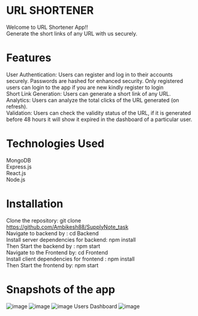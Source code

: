# URL SHORTENER
Welcome to URL Shortener App!! <br/>
Generate the short links of any URL with us securely.

# Features
User Authentication: Users can register and log in to their accounts securely. Passwords are hashed for enhanced security. Only registered users can login to the app if you are new kindly register to login <br />
Short Link Generation: Users can generate a short link of any URL. <br/>
Analytics: Users can analyze the total clicks of the URL generated (on refresh). <br/>
Validation: Users can check the validity status of the URL, if it is generated before 48 hours it will show it expired in the dashboard of a particular user. <br/>

# Technologies Used
MongoDB<br />
Express.js<br />
React.js<br />
Node.js<br />

# Installation
Clone the repository: git clone https://github.com/Ambikesh88/SupplyNote_task<br />
Navigate to backend by : cd Backend <br/>
Install server dependencies for backend: npm install<br />
Then Start the backend by : npm start<br />
Navigate to the Frontend by: cd Frontend<br />
Install client dependencies for frontend : npm install<br />
Then Start the frontend by: npm start<br />

# Snapshots of the app
![image](https://github.com/Ambikesh88/SupplyNote_task/assets/77687635/c9c884c5-781e-41a7-bc72-a6bb6f4365af)
![image](https://github.com/Ambikesh88/SupplyNote_task/assets/77687635/a278bbbd-732b-4b5e-8130-cea1ad17ebfe)
![image](https://github.com/Ambikesh88/SupplyNote_task/assets/77687635/d065e4ef-6ba7-49f8-aaa1-607550eb8adf)
Users Dashboard
![image](https://github.com/Ambikesh88/SupplyNote_task/assets/77687635/5d35b249-84ab-46e3-a2c5-816b928327ef)




